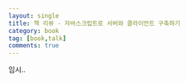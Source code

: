 ```yaml
---
layout: single
title: 책 리뷰 - 자바스크립트로 서버와 클라이언트 구축하기
category: book
tag: [book,talk]
comments: true
---
```


임시..


  